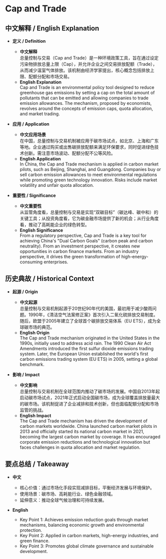 # Cap and Trade

## 中文解释 / English Explanation

* **定义 / Definition**  
  - **中文解释**  
    总量控制与交易（Cap and Trade）是一种环境政策工具，旨在通过设定污染物排放总量上限（Cap），并允许企业之间交易排放配额（Trade），从而减少温室气体排放。该机制由经济学家提出，核心概念包括排放上限、配额分配和市场交易。  
  - **English Explanation**  
    Cap and Trade is an environmental policy tool designed to reduce greenhouse gas emissions by setting a cap on the total amount of pollutants that can be emitted and allowing companies to trade emission allowances. The mechanism, proposed by economists, revolves around the concepts of emission caps, quota allocation, and market trading.

* **应用 / Application**  
  - **中文应用场景**  
    在中国，总量控制与交易机制被应用于碳市场试点，如北京、上海和广东等地。企业通过购买或出售碳排放配额来满足环保要求，同时促进绿色技术创新。需注意市场波动、配额分配不公等风险。  
  - **English Application**  
    In China, the Cap and Trade mechanism is applied in carbon market pilots, such as Beijing, Shanghai, and Guangdong. Companies buy or sell carbon emission allowances to meet environmental regulations while promoting green technology innovation. Risks include market volatility and unfair quota allocation.

* **重要性 / Significance**  
  - **中文重要性**  
    从监管角度看，总量控制与交易是实现“双碳目标”（碳达峰、碳中和）的关键工具；从投资角度看，它为碳金融市场提供了新的机会；从行业角度看，推动了高耗能企业的绿色转型。  
  - **English Significance**  
    From a regulatory perspective, Cap and Trade is a key tool for achieving China's "Dual Carbon Goals" (carbon peak and carbon neutrality). From an investment perspective, it creates new opportunities in carbon finance markets. From an industry perspective, it drives the green transformation of high-energy-consuming enterprises.

## 历史典故 / Historical Context

* **起源 / Origin**  
  - **中文起源**  
    总量控制与交易机制起源于20世纪90年代的美国，最初用于减少酸雨问题。1990年，《清洁空气法案修正案》首次引入二氧化硫排放交易制度。随后，欧盟于2005年建立了全球首个碳排放交易体系（EU ETS），成为全球碳市场的典范。  
  - **English Origin**  
    The Cap and Trade mechanism originated in the United States in the 1990s, initially used to address acid rain. The 1990 Clean Air Act Amendments introduced the first sulfur dioxide emissions trading system. Later, the European Union established the world's first carbon emissions trading system (EU ETS) in 2005, setting a global benchmark.

* **影响 / Impact**  
  - **中文影响**  
    总量控制与交易机制在全球范围内推动了碳市场的发展。中国自2013年起启动碳市场试点，2021年正式启动全国碳市场，成为全球覆盖排放量最大的碳市场。该机制促进了企业减排和技术创新，但也面临配额分配和市场监管的挑战。  
  - **English Impact**  
    The Cap and Trade mechanism has driven the development of carbon markets worldwide. China launched carbon market pilots in 2013 and officially started its national carbon market in 2021, becoming the largest carbon market by coverage. It has encouraged corporate emission reductions and technological innovation but faces challenges in quota allocation and market regulation.

## 要点总结 / Takeaway

* **中文**  
  - 核心价值：通过市场化手段实现减排目标，平衡经济发展与环境保护。  
  - 使用场景：碳市场、高耗能行业、绿色金融领域。  
  - 延伸意义：推动全球气候治理和可持续发展。  

* **English**  
  - Key Point 1: Achieves emission reduction goals through market mechanisms, balancing economic growth and environmental protection.  
  - Key Point 2: Applied in carbon markets, high-energy industries, and green finance.  
  - Key Point 3: Promotes global climate governance and sustainable development.